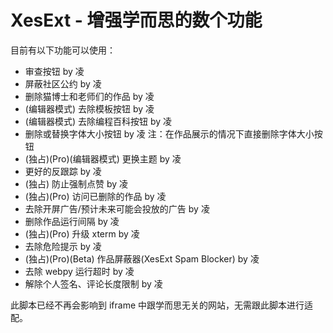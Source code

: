 # XesExt - 增强学而思的数个功能

目前有以下功能可以使用：
- 审查按钮 by 凌
- 屏蔽社区公约 by 凌
- 删除猫博士和老师们的作品 by 凌
- (编辑器模式) 去除模板按钮 by 凌
- (编辑器模式) 去除编程百科按钮 by 凌
- 删除或替换字体大小按钮 by 凌 注：在作品展示的情况下直接删除字体大小按钮
- (独占)(Pro)(编辑器模式) 更换主题 by 凌
- 更好的反跟踪 by 凌
- (独占) 防止强制点赞 by 凌
- (独占)(Pro) 访问已删除的作品 by 凌
- 去除开屏广告/预计未来可能会投放的广告 by 凌
- 删除作品运行间隔 by 凌
- (独占)(Pro) 升级 xterm by 凌
- 去除危险提示 by 凌
- (独占)(Pro)(Beta) 作品屏蔽器(XesExt Spam Blocker) by 凌
- 去除 webpy 运行超时 by 凌
- 解除个人签名、评论长度限制 by 凌

此脚本已经不再会影响到 iframe 中跟学而思无关的网站，无需跟此脚本进行适配。

